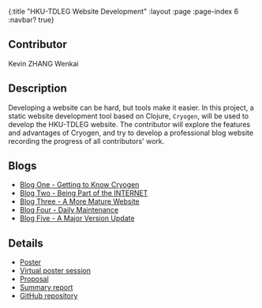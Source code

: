 {:title "HKU-TDLEG Website Development"
 :layout :page
 :page-index 6
 :navbar? true}

## Contributor
Kevin ZHANG Wenkai

## Description
Developing a website can be hard, but tools make it easier. In this project, a static website development tool based on Clojure, ```Cryogen```, will be used to develop the HKU-TDLEG website. The contributor will explore the features and advantages of Cryogen, and try to develop a professional blog website recording the progress of all contributors' work.

## Blogs
- [Blog One - Getting to Know Cryogen](/posts-output/2022-01-10-Blog-Post-Kevin-ZHANG-Wenkai/2022-01-10-Blog-Post-Kevin-ZHANG-Wenkai)
- [Blog Two - Being Part of the INTERNET](/posts-output/2022-01-24-Blog-Post-Kevin-ZHANG-Wenkai/2022-01-24-Blog-Post-Kevin-ZHANG-Wenkai)
- [Blog Three - A More Mature Website](/posts-output/2022-02-11-Blog-Post-Kevin-ZHANG-Wenkai/2022-02-11-Blog-Post-Kevin-ZHANG-Wenkai)
- [Blog Four - Daily Maintenance](/posts-output/2022-03-01-Blog-Post-Kevin-ZHANG-Wenkai/2022-03-01-Blog-Post-Kevin-ZHANG-Wenkai)
- [Blog Five - A Major Version Update](/posts-output/2022-03-18-Blog-Post-Kevin-ZHANG-Wenkai/2022-03-18-Blog-Post-Kevin-ZHANG-Wenkai)

## Details
- [Poster](/pdf/Poster-Kevin-ZHANG-Wenkai.pdf)
- [Virtual poster session](/mp4/Presentation-Kevin-ZHANG-Wenkai.mp4)
- [Proposal](/pdf/Proposal-Kevin-ZHANG-Wenkai.pdf)
- [Summary report](/pdf/Report-Kevin-ZHANG-Wenkai.pdf)
- [GitHub repository](https://github.com/clojure-finance/HKU-TDLEG-website)